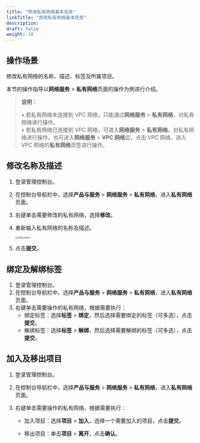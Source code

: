 ```yaml
---
title: "修改私有网络基本信息"
linkTitle: "修改私有网络基本信息"
description:
draft: false
weight: 10
---
```


## 操作场景

修改私有网络的名称、描述、标签及所属项目。

本节的操作指导以**网络服务** > **私有网络**页面的操作为例进行介绍。

> **说明**：
>
> •  若私有网络未连接到 VPC 网络，只能通过**网络服务** > **私有网络**，对私有网络进行操作。<br>•  若私有网络已连接到 VPC 网络，可进入**网络服务** > **私有网络**，对私有网络进行操作，也可进入**网络服务** > **VPC 网络**后，点击 VPC 网络，进入 VPC 网络的**私有网络**页签进行操作。

## 修改名称及描述

1. 登录管理控制台。

2. 在控制台导航栏中，选择**产品与服务** > **网络服务** > **私有网络**，进入**私有网络**页面。

3. 右键单击需要修改的私有网络，选择**修改**。

4. 重新输入私有网络的名称及描述。

   <img src="../../../_images/502010_mdfy_vxnet_1.png" alt="mdfy_vxnet_1" style="zoom:40%;" />

5. 点击**提交**。

## 绑定及解绑标签

1. 登录管理控制台。
2. 在控制台导航栏中，选择**产品与服务** > **网络服务** > **私有网络**，进入**私有网络**页面。
3. 右键单击需要操作的私有网络，根据需要执行：
   - 绑定标签：选择**标签** > **绑定**，然后选择需要绑定的标签（可多选），点击**提交**。
   - 解绑标签：选择**标签** > **解绑**，然后选择需要解绑的标签（可多选），点击**提交**。

## 加入及移出项目

1. 登录管理控制台。

2. 在控制台导航栏中，选择**产品与服务** > **网络服务** > **私有网络**，进入**私有网络**页面。

3. 右键单击需要操作的私有网络，根据需要执行：

   - 加入项目：选择**项目** > **加入**，选择一个需要加入的项目，点击**提交**。

   - 移出项目：单击**项目** > **离开**，点击**确认**。


